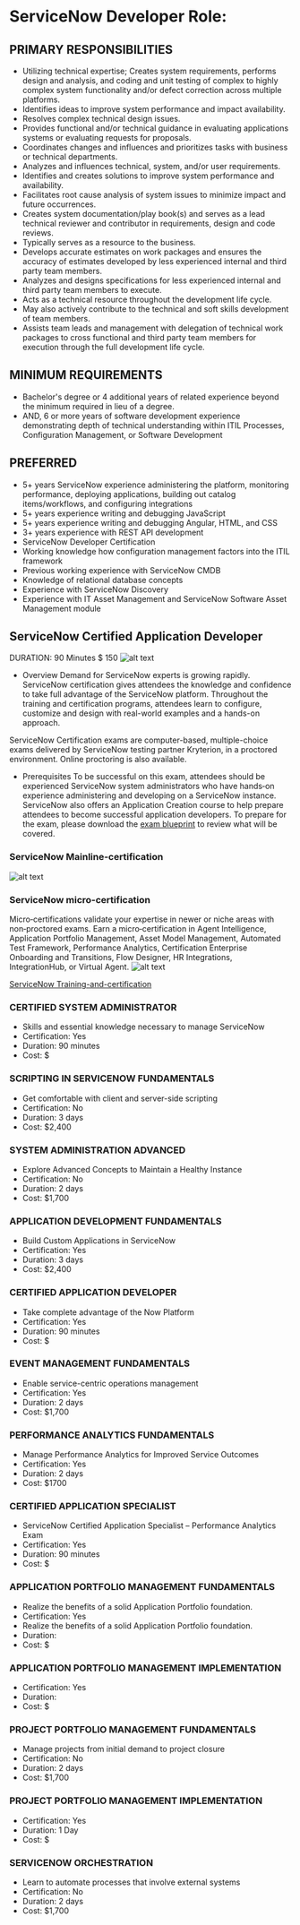 # ServiceNow Developer Role:

## PRIMARY RESPONSIBILITIES

- Utilizing technical expertise; Creates system requirements, performs design and analysis, and coding and unit testing of complex to highly complex system functionality and/or defect correction across multiple platforms.
- Identifies ideas to improve system performance and impact availability.
- Resolves complex technical design issues.
- Provides functional and/or technical guidance in evaluating applications systems or evaluating requests for proposals.
- Coordinates changes and influences and prioritizes tasks with business or technical departments.
- Analyzes and influences technical, system, and/or user requirements.
- Identifies and creates solutions to improve system performance and availability.
- Facilitates root cause analysis of system issues to minimize impact and future occurrences.
- Creates system documentation/play book(s) and serves as a lead technical reviewer and contributor in requirements, design and code reviews.
- Typically serves as a resource to the business.
- Develops accurate estimates on work packages and ensures the accuracy of estimates developed by less experienced internal and third party team members.
- Analyzes and designs specifications for less experienced internal and third party team members to execute.
- Acts as a technical resource throughout the development life cycle.
- May also actively contribute to the technical and soft skills development of team members.
- Assists team leads and management with delegation of technical work packages to cross functional and third party team members for execution through the full development life cycle.

## MINIMUM REQUIREMENTS
- Bachelor's degree or 4 additional years of related experience beyond the minimum required in lieu of a degree.
- AND, 6 or more years of software development experience demonstrating depth of technical understanding within ITIL Processes, Configuration Management, or Software Development

## PREFERRED
- 5+ years ServiceNow experience administering the platform, monitoring performance, deploying applications, building out catalog items/workflows, and configuring integrations
- 5+ years experience writing and debugging JavaScript
- 5+ years experience writing and debugging Angular, HTML, and CSS
- 3+ years experience with REST API development
- ServiceNow Developer Certification
- Working knowledge how configuration management factors into the ITIL framework
- Previous working experience with ServiceNow CMDB
- Knowledge of relational database concepts
- Experience with ServiceNow Discovery
- Experience with IT Asset Management and ServiceNow Software Asset Management module

## ServiceNow Certified Application Developer
DURATION: 90 Minutes
$ 150
![alt text](./snow-repo/Recommended_path_for_developer.png)
- Overview
Demand for ServiceNow experts is growing rapidly. ServiceNow certification gives attendees the knowledge and confidence to take full advantage of the ServiceNow platform. Throughout the training and certification programs, attendees learn to configure, customize and design with real-world examples and a hands-on approach.

ServiceNow Certification exams are computer-based, multiple-choice exams delivered by ServiceNow testing partner Kryterion, in a proctored environment. Online proctoring is also available.

- Prerequisites
To be successful on this exam, attendees should be experienced ServiceNow system administrators who have hands‑on experience administering and developing on a ServiceNow instance. ServiceNow also offers an Application Creation course to help prepare attendees to become successful application developers.
To prepare for the exam, please download the [exam blueprint](./snow-repo/ds-certified-application-developer.pdf) to review what will be covered.
### ServiceNow Mainline-certification
![alt text](./snow-repo/ServiceNow_Mainline_Certification_Vouchers.png)
### ServiceNow micro-certification
Micro‑certifications validate your expertise in newer or niche areas with non‑proctored exams. Earn a micro‑certification in Agent Intelligence, Application Portfolio Management, Asset Model Management, Automated Test Framework, Performance Analytics, Certification Enterprise Onboarding and Transitions, Flow Designer, HR Integrations, IntegrationHub, or Virtual Agent.
![alt text](./snow-repo/ServiceNow_Micro-Certification_Vouchers.png)

[ServiceNow Training-and-certification](https://www.servicenow.com/services/training-and-certification.html#course)


### CERTIFIED SYSTEM ADMINISTRATOR
- Skills and essential knowledge necessary to manage ServiceNow
- Certification: Yes
- Duration: 90 minutes
- Cost: $

### SCRIPTING IN SERVICENOW FUNDAMENTALS
- Get comfortable with client and server-side scripting
- Certification: No
- Duration: 3 days
- Cost: $2,400

### SYSTEM ADMINISTRATION ADVANCED
- Explore Advanced Concepts to Maintain a Healthy Instance
- Certification: No
- Duration: 2 days
- Cost: $1,700

### APPLICATION DEVELOPMENT FUNDAMENTALS
- Build Custom Applications in ServiceNow
- Certification: Yes
- Duration: 3 days
- Cost: $2,400

### CERTIFIED APPLICATION DEVELOPER
- Take complete advantage of the Now Platform
- Certification: Yes
- Duration: 90 minutes
- Cost: $

### EVENT MANAGEMENT FUNDAMENTALS
- Enable service-centric operations management
- Certification: Yes
- Duration: 2 days
- Cost: $1,700

### PERFORMANCE ANALYTICS FUNDAMENTALS
- Manage Performance Analytics for Improved Service Outcomes
- Certification: Yes
- Duration: 2 days
- Cost: $1700

### CERTIFIED APPLICATION SPECIALIST
- ServiceNow Certified Application Specialist – Performance Analytics Exam
- Certification: Yes
- Duration: 90 minutes
- Cost: $

### APPLICATION PORTFOLIO MANAGEMENT FUNDAMENTALS
- Realize the benefits of a solid Application Portfolio foundation.
- Certification: Yes
- Realize the benefits of a solid Application Portfolio foundation.
- Duration:
- Cost: $

### APPLICATION PORTFOLIO MANAGEMENT IMPLEMENTATION
- Certification: Yes
- Duration:
- Cost: $

### PROJECT PORTFOLIO MANAGEMENT FUNDAMENTALS
- Manage projects from initial demand to project closure
- Certification: No
- Duration: 2 days
- Cost: $1,700

### PROJECT PORTFOLIO MANAGEMENT IMPLEMENTATION
- Certification: Yes
- Duration: 1 Day
- Cost: $

### SERVICENOW ORCHESTRATION
- Learn to automate processes that involve external systems
- Certification: No
- Duration: 2 days
- Cost: $1,700

